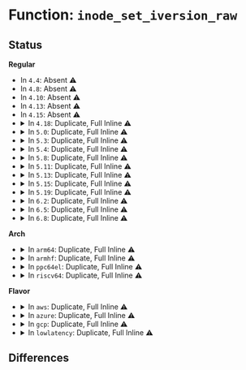 # Function: <code>inode_set_iversion_raw</code>

## Status
<b>Regular</b>
<ul>
<li>
In <code>4.4</code>: Absent ⚠️
</li>
<li>
In <code>4.8</code>: Absent ⚠️
</li>
<li>
In <code>4.10</code>: Absent ⚠️
</li>
<li>
In <code>4.13</code>: Absent ⚠️
</li>
<li>
In <code>4.15</code>: Absent ⚠️
</li>
<li>
<details>
<summary>In <code>4.18</code>: Duplicate, Full Inline ⚠️</summary>

**Collision:** Static Duplication

**Inline:** Full

**Transformation:** False

**Instances:**

```
In fs/ext4/inode.c (ffffffff81354ad0)
Location: include/linux/iversion.h:93
Inline: True
Inline callers:
  - fs/ext4/inode.c:ext4_iget
```
```
In fs/ext4/ioctl.c (ffffffff8135c43d)
Location: include/linux/iversion.h:93
Inline: True
Inline callers:
  - fs/ext4/ioctl.c:ext4_ioctl
```
```
In fs/ext4/super.c (ffffffff8137dfc2)
Location: include/linux/iversion.h:93
Inline: True
Inline callers:
  - fs/ext4/super.c:ext4_alloc_inode
```
```
In fs/ext4/xattr.c (ffffffff8138dfcd)
Location: include/linux/iversion.h:93
Inline: True
Inline callers:
  - fs/ext4/xattr.c:ext4_xattr_inode_lookup_create
  - fs/ext4/xattr.c:ext4_xattr_inode_update_ref
  - fs/ext4/xattr.c:ext4_xattr_inode_iget
```
```
In fs/fat/inode.c (ffffffff813aed32)
Location: include/linux/iversion.h:93
Inline: True
Inline callers:
  - fs/fat/inode.c:fat_fill_super
  - fs/fat/inode.c:fat_build_inode
```
</details>
</li>
<li>
<details>
<summary>In <code>5.0</code>: Duplicate, Full Inline ⚠️</summary>

**Collision:** Static Duplication

**Inline:** Full

**Transformation:** False

**Instances:**

```
In fs/ext4/inode.c (ffffffff8136ce22)
Location: include/linux/iversion.h:93
Inline: True
Inline callers:
  - fs/ext4/inode.c:__ext4_iget
```
```
In fs/ext4/ioctl.c (ffffffff813748aa)
Location: include/linux/iversion.h:93
Inline: True
Inline callers:
  - fs/ext4/ioctl.c:ext4_ioctl
```
```
In fs/ext4/super.c (ffffffff81396867)
Location: include/linux/iversion.h:93
Inline: True
Inline callers:
  - fs/ext4/super.c:ext4_alloc_inode
```
```
In fs/ext4/xattr.c (ffffffff813a6568)
Location: include/linux/iversion.h:93
Inline: True
Inline callers:
  - fs/ext4/xattr.c:ext4_xattr_inode_lookup_create
  - fs/ext4/xattr.c:ext4_xattr_inode_update_ref
  - fs/ext4/xattr.c:ext4_xattr_inode_iget
```
```
In fs/fat/inode.c (ffffffff813c7f11)
Location: include/linux/iversion.h:93
Inline: True
Inline callers:
  - fs/fat/inode.c:fat_fill_super
  - fs/fat/inode.c:fat_build_inode
```
</details>
</li>
<li>
<details>
<summary>In <code>5.3</code>: Duplicate, Full Inline ⚠️</summary>

**Collision:** Static Duplication

**Inline:** Full

**Transformation:** False

**Instances:**

```
In fs/ext4/inode.c (ffffffff813963cf)
Location: include/linux/iversion.h:93
Inline: True
Inline callers:
  - fs/ext4/inode.c:__ext4_iget
```
```
In fs/ext4/ioctl.c (ffffffff8139d386)
Location: include/linux/iversion.h:93
Inline: True
Inline callers:
  - fs/ext4/ioctl.c:swap_inode_boot_loader
```
```
In fs/ext4/super.c (ffffffff813c08b8)
Location: include/linux/iversion.h:93
Inline: True
Inline callers:
  - fs/ext4/super.c:ext4_alloc_inode
```
```
In fs/ext4/xattr.c (ffffffff813d0dc5)
Location: include/linux/iversion.h:93
Inline: True
Inline callers:
  - fs/ext4/xattr.c:ext4_xattr_inode_lookup_create
  - fs/ext4/xattr.c:ext4_xattr_inode_update_ref
  - fs/ext4/xattr.c:ext4_xattr_inode_iget
```
```
In fs/fat/inode.c (ffffffff813f2afa)
Location: include/linux/iversion.h:93
Inline: True
Inline callers:
  - fs/fat/inode.c:fat_fill_super
  - fs/fat/inode.c:fat_build_inode
```
</details>
</li>
<li>
<details>
<summary>In <code>5.4</code>: Duplicate, Full Inline ⚠️</summary>

**Collision:** Static Duplication

**Inline:** Full

**Transformation:** False

**Instances:**

```
In fs/ext4/inode.c (ffffffff813aedd1)
Location: include/linux/iversion.h:93
Inline: True
Inline callers:
  - fs/ext4/inode.c:__ext4_iget
```
```
In fs/ext4/ioctl.c (ffffffff813b5df6)
Location: include/linux/iversion.h:93
Inline: True
Inline callers:
  - fs/ext4/ioctl.c:swap_inode_boot_loader
```
```
In fs/ext4/super.c (ffffffff813d9c08)
Location: include/linux/iversion.h:93
Inline: True
Inline callers:
  - fs/ext4/super.c:ext4_alloc_inode
```
```
In fs/ext4/xattr.c (ffffffff813ea495)
Location: include/linux/iversion.h:93
Inline: True
Inline callers:
  - fs/ext4/xattr.c:ext4_xattr_inode_lookup_create
  - fs/ext4/xattr.c:ext4_xattr_inode_update_ref
  - fs/ext4/xattr.c:ext4_xattr_inode_iget
```
```
In fs/fat/inode.c (ffffffff8140cabb)
Location: include/linux/iversion.h:93
Inline: True
Inline callers:
  - fs/fat/inode.c:fat_fill_super
  - fs/fat/inode.c:fat_build_inode
```
</details>
</li>
<li>
<details>
<summary>In <code>5.8</code>: Duplicate, Full Inline ⚠️</summary>

**Collision:** Static Duplication

**Inline:** Full

**Transformation:** False

**Instances:**

```
In fs/ext4/inode.c (ffffffff813fae4f)
Location: include/linux/iversion.h:93
Inline: True
Inline callers:
  - fs/ext4/inode.c:__ext4_iget
```
```
In fs/ext4/ioctl.c (ffffffff814017f8)
Location: include/linux/iversion.h:93
Inline: True
Inline callers:
  - fs/ext4/ioctl.c:swap_inode_boot_loader
```
```
In fs/ext4/super.c (ffffffff81425f38)
Location: include/linux/iversion.h:93
Inline: True
Inline callers:
  - fs/ext4/super.c:ext4_alloc_inode
```
```
In fs/ext4/xattr.c (ffffffff814361a1)
Location: include/linux/iversion.h:93
Inline: True
Inline callers:
  - fs/ext4/xattr.c:ext4_xattr_inode_create
  - fs/ext4/xattr.c:ext4_xattr_inode_update_ref
  - fs/ext4/xattr.c:ext4_xattr_inode_iget
```
```
In fs/fat/inode.c (ffffffff8145aa20)
Location: include/linux/iversion.h:93
Inline: True
Inline callers:
  - fs/fat/inode.c:fat_fill_super
  - fs/fat/inode.c:fat_build_inode
```
</details>
</li>
<li>
<details>
<summary>In <code>5.11</code>: Duplicate, Full Inline ⚠️</summary>

**Collision:** Static Duplication

**Inline:** Full

**Transformation:** False

**Instances:**

```
In fs/ext4/inode.c (ffffffff8140d4d9)
Location: include/linux/iversion.h:93
Inline: True
Inline callers:
  - fs/ext4/inode.c:__ext4_iget
```
```
In fs/ext4/ioctl.c (ffffffff814141f3)
Location: include/linux/iversion.h:93
Inline: True
Inline callers:
  - fs/ext4/ioctl.c:swap_inode_boot_loader
```
```
In fs/ext4/super.c (ffffffff8143d6c4)
Location: include/linux/iversion.h:93
Inline: True
Inline callers:
  - fs/ext4/super.c:ext4_alloc_inode
```
```
In fs/ext4/xattr.c (ffffffff8144ebe1)
Location: include/linux/iversion.h:93
Inline: True
Inline callers:
  - fs/ext4/xattr.c:ext4_xattr_inode_create
  - fs/ext4/xattr.c:ext4_xattr_inode_update_ref
  - fs/ext4/xattr.c:ext4_xattr_inode_iget
```
```
In fs/fat/inode.c (ffffffff81476d70)
Location: include/linux/iversion.h:93
Inline: True
Inline callers:
  - fs/fat/inode.c:fat_fill_super
  - fs/fat/inode.c:fat_build_inode
```
</details>
</li>
<li>
<details>
<summary>In <code>5.13</code>: Duplicate, Full Inline ⚠️</summary>

**Collision:** Static Duplication

**Inline:** Full

**Transformation:** False

**Instances:**

```
In fs/ext4/inode.c (ffffffff81413749)
Location: include/linux/iversion.h:93
Inline: True
Inline callers:
  - fs/ext4/inode.c:__ext4_iget
```
```
In fs/ext4/ioctl.c (ffffffff8141a465)
Location: include/linux/iversion.h:93
Inline: True
Inline callers:
  - fs/ext4/ioctl.c:swap_inode_boot_loader
```
```
In fs/ext4/super.c (ffffffff81443504)
Location: include/linux/iversion.h:93
Inline: True
Inline callers:
  - fs/ext4/super.c:ext4_alloc_inode
```
```
In fs/ext4/xattr.c (ffffffff81455a3e)
Location: include/linux/iversion.h:93
Inline: True
Inline callers:
  - fs/ext4/xattr.c:ext4_xattr_inode_lookup_create
  - fs/ext4/xattr.c:ext4_xattr_inode_update_ref
  - fs/ext4/xattr.c:ext4_xattr_inode_iget
```
```
In fs/fat/inode.c (ffffffff8147c7e4)
Location: include/linux/iversion.h:93
Inline: True
Inline callers:
  - fs/fat/inode.c:fat_fill_super
  - fs/fat/inode.c:fat_build_inode
```
</details>
</li>
<li>
<details>
<summary>In <code>5.15</code>: Duplicate, Full Inline ⚠️</summary>

**Collision:** Static Duplication

**Inline:** Full

**Transformation:** False

**Instances:**

```
In fs/ext4/inode.c (ffffffff81466a8b)
Location: include/linux/iversion.h:93
Inline: True
Inline callers:
  - fs/ext4/inode.c:__ext4_iget
```
```
In fs/ext4/ioctl.c (ffffffff8146d658)
Location: include/linux/iversion.h:93
Inline: True
Inline callers:
  - fs/ext4/ioctl.c:swap_inode_boot_loader
```
```
In fs/ext4/super.c (ffffffff814971b4)
Location: include/linux/iversion.h:93
Inline: True
Inline callers:
  - fs/ext4/super.c:ext4_alloc_inode
```
```
In fs/ext4/xattr.c (ffffffff814a9a5e)
Location: include/linux/iversion.h:93
Inline: True
Inline callers:
  - fs/ext4/xattr.c:ext4_xattr_inode_lookup_create
  - fs/ext4/xattr.c:ext4_xattr_inode_update_ref
  - fs/ext4/xattr.c:ext4_xattr_inode_iget
```
```
In fs/fat/inode.c (ffffffff814d3ed9)
Location: include/linux/iversion.h:93
Inline: True
Inline callers:
  - fs/fat/inode.c:fat_fill_super
  - fs/fat/inode.c:fat_build_inode
```
</details>
</li>
<li>
<details>
<summary>In <code>5.19</code>: Duplicate, Full Inline ⚠️</summary>

**Collision:** Static Duplication

**Inline:** Full

**Transformation:** False

**Instances:**

```
In fs/ext4/inode.c (ffffffff814e662b)
Location: include/linux/iversion.h:93
Inline: True
Inline callers:
  - fs/ext4/inode.c:__ext4_iget
```
```
In fs/ext4/ioctl.c (ffffffff814edf26)
Location: include/linux/iversion.h:93
Inline: True
Inline callers:
  - fs/ext4/ioctl.c:swap_inode_boot_loader
```
```
In fs/ext4/super.c (ffffffff81521fdb)
Location: include/linux/iversion.h:93
Inline: True
Inline callers:
  - fs/ext4/super.c:ext4_alloc_inode
```
```
In fs/ext4/xattr.c (ffffffff81531dc0)
Location: include/linux/iversion.h:93
Inline: True
Inline callers:
  - fs/ext4/xattr.c:ext4_xattr_inode_lookup_create
  - fs/ext4/xattr.c:ext4_xattr_inode_update_ref
  - fs/ext4/xattr.c:ext4_xattr_inode_iget
```
```
In fs/fat/inode.c (ffffffff81561111)
Location: include/linux/iversion.h:93
Inline: True
Inline callers:
  - fs/fat/inode.c:fat_fill_super
  - fs/fat/inode.c:fat_build_inode
```
</details>
</li>
<li>
<details>
<summary>In <code>6.2</code>: Duplicate, Full Inline ⚠️</summary>

**Collision:** Static Duplication

**Inline:** Full

**Transformation:** False

**Instances:**

```
In fs/ext4/inode.c (ffffffff8157fdc8)
Location: include/linux/iversion.h:93
Inline: True
Inline callers:
  - fs/ext4/inode.c:__ext4_iget
```
```
In fs/ext4/ioctl.c (ffffffff81587e03)
Location: include/linux/iversion.h:93
Inline: True
Inline callers:
  - fs/ext4/ioctl.c:swap_inode_boot_loader
```
```
In fs/ext4/super.c (ffffffff815be9f0)
Location: include/linux/iversion.h:93
Inline: True
Inline callers:
  - fs/ext4/super.c:ext4_alloc_inode
```
```
In fs/ext4/xattr.c (ffffffff815ce861)
Location: include/linux/iversion.h:93
Inline: True
Inline callers:
  - fs/ext4/xattr.c:ext4_xattr_inode_create
  - fs/ext4/xattr.c:ext4_xattr_inode_update_ref
  - fs/ext4/xattr.c:ext4_xattr_inode_iget
```
```
In fs/fat/inode.c (ffffffff81603599)
Location: include/linux/iversion.h:93
Inline: True
Inline callers:
  - fs/fat/inode.c:fat_fill_super
  - fs/fat/inode.c:fat_build_inode
```
</details>
</li>
<li>
<details>
<summary>In <code>6.5</code>: Duplicate, Full Inline ⚠️</summary>

**Collision:** Static Duplication

**Inline:** Full

**Transformation:** False

**Instances:**

```
In fs/ext4/inode.c (ffffffff815b726a)
Location: include/linux/iversion.h:111
Inline: True
Inline callers:
  - fs/ext4/inode.c:__ext4_iget
```
```
In fs/ext4/ioctl.c (ffffffff815be683)
Location: include/linux/iversion.h:111
Inline: True
Inline callers:
  - fs/ext4/ioctl.c:swap_inode_boot_loader
```
```
In fs/ext4/super.c (ffffffff815f57ab)
Location: include/linux/iversion.h:111
Inline: True
Inline callers:
  - fs/ext4/super.c:ext4_alloc_inode
```
```
In fs/ext4/xattr.c (ffffffff81606131)
Location: include/linux/iversion.h:111
Inline: True
Inline callers:
  - fs/ext4/xattr.c:ext4_xattr_inode_create
  - fs/ext4/xattr.c:ext4_xattr_inode_update_ref
  - fs/ext4/xattr.c:ext4_xattr_inode_iget
```
```
In fs/fat/inode.c (ffffffff8163b4b9)
Location: include/linux/iversion.h:111
Inline: True
Inline callers:
  - fs/fat/inode.c:fat_fill_super
  - fs/fat/inode.c:fat_build_inode
```
</details>
</li>
<li>
<details>
<summary>In <code>6.8</code>: Duplicate, Full Inline ⚠️</summary>

**Collision:** Static Duplication

**Inline:** Full

**Transformation:** False

**Instances:**

```
In fs/ext4/inode.c (ffffffff815efffc)
Location: include/linux/iversion.h:111
Inline: True
Inline callers:
  - fs/ext4/inode.c:__ext4_iget
```
```
In fs/ext4/ioctl.c (ffffffff815f743c)
Location: include/linux/iversion.h:111
Inline: True
Inline callers:
  - fs/ext4/ioctl.c:swap_inode_boot_loader
```
```
In fs/ext4/super.c (ffffffff8162e0bb)
Location: include/linux/iversion.h:111
Inline: True
Inline callers:
  - fs/ext4/super.c:ext4_alloc_inode
```
```
In fs/ext4/xattr.c (ffffffff8163ee5c)
Location: include/linux/iversion.h:111
Inline: True
Inline callers:
  - fs/ext4/xattr.c:ext4_xattr_inode_create
  - fs/ext4/xattr.c:ext4_xattr_inode_update_ref
  - fs/ext4/xattr.c:ext4_xattr_inode_iget
```
```
In fs/fat/inode.c (ffffffff81674a18)
Location: include/linux/iversion.h:111
Inline: True
Inline callers:
  - fs/fat/inode.c:fat_fill_super
  - fs/fat/inode.c:fat_build_inode
```
</details>
</li>
</ul>
<b>Arch</b>
<ul>
<li>
<details>
<summary>In <code>arm64</code>: Duplicate, Full Inline ⚠️</summary>

**Collision:** Static Duplication

**Inline:** Full

**Transformation:** False

**Instances:**

```
In fs/ext4/inode.c (ffff8000104837c8)
Location: include/linux/iversion.h:93
Inline: True
Inline callers:
  - fs/ext4/inode.c:__ext4_iget
```
```
In fs/ext4/ioctl.c (ffff80001048a7d4)
Location: include/linux/iversion.h:93
Inline: True
Inline callers:
  - fs/ext4/ioctl.c:swap_inode_boot_loader
```
```
In fs/ext4/super.c (ffff8000104ad17c)
Location: include/linux/iversion.h:93
Inline: True
Inline callers:
  - fs/ext4/super.c:ext4_alloc_inode
```
```
In fs/ext4/xattr.c (ffff8000104c2a2c)
Location: include/linux/iversion.h:93
Inline: True
Inline callers:
  - fs/ext4/xattr.c:ext4_xattr_inode_lookup_create
  - fs/ext4/xattr.c:ext4_xattr_inode_update_ref
  - fs/ext4/xattr.c:ext4_xattr_inode_iget
```
```
In fs/fat/inode.c (ffff8000104ed71c)
Location: include/linux/iversion.h:93
Inline: True
Inline callers:
  - fs/fat/inode.c:fat_fill_super
  - fs/fat/inode.c:fat_build_inode
```
</details>
</li>
<li>
<details>
<summary>In <code>armhf</code>: Duplicate, Full Inline ⚠️</summary>

**Collision:** Static Duplication

**Inline:** Full

**Transformation:** False

**Instances:**

```
In fs/ext4/inode.c (c0644c8c)
Location: include/linux/iversion.h:93
Inline: True
Inline callers:
  - fs/ext4/inode.c:__ext4_iget
  - fs/ext4/inode.c:__ext4_iget
```
```
In fs/ext4/ioctl.c (c064ca54)
Location: include/linux/iversion.h:93
Inline: True
Inline callers:
  - fs/ext4/ioctl.c:swap_inode_boot_loader
```
```
In fs/ext4/super.c (c0675f44)
Location: include/linux/iversion.h:93
Inline: True
Inline callers:
  - fs/ext4/super.c:ext4_alloc_inode
```
```
In fs/ext4/xattr.c (c0687660)
Location: include/linux/iversion.h:93
Inline: True
Inline callers:
  - fs/ext4/xattr.c:ext4_xattr_inode_lookup_create
  - fs/ext4/xattr.c:ext4_xattr_inode_update_ref
  - fs/ext4/xattr.c:ext4_xattr_inode_iget
```
```
In fs/fat/inode.c (c06ab474)
Location: include/linux/iversion.h:93
Inline: True
Inline callers:
  - fs/fat/inode.c:fat_fill_super
  - fs/fat/inode.c:fat_build_inode
```
</details>
</li>
<li>
<details>
<summary>In <code>ppc64el</code>: Duplicate, Full Inline ⚠️</summary>

**Collision:** Static Duplication

**Inline:** Full

**Transformation:** False

**Instances:**

```
In fs/ext4/inode.c (c0000000005a883c)
Location: include/linux/iversion.h:93
Inline: True
Inline callers:
  - fs/ext4/inode.c:__ext4_iget
```
```
In fs/ext4/ioctl.c (c0000000005b1bd0)
Location: include/linux/iversion.h:93
Inline: True
Inline callers:
  - fs/ext4/ioctl.c:swap_inode_boot_loader
```
```
In fs/ext4/super.c (c0000000005e5dac)
Location: include/linux/iversion.h:93
Inline: True
Inline callers:
  - fs/ext4/super.c:ext4_alloc_inode
```
```
In fs/ext4/xattr.c (c0000000005fa9c0)
Location: include/linux/iversion.h:93
Inline: True
Inline callers:
  - fs/ext4/xattr.c:ext4_xattr_inode_lookup_create
  - fs/ext4/xattr.c:ext4_xattr_inode_update_ref
  - fs/ext4/xattr.c:ext4_xattr_inode_iget
```
```
In fs/fat/inode.c (c00000000062c548)
Location: include/linux/iversion.h:93
Inline: True
Inline callers:
  - fs/fat/inode.c:fat_fill_super
  - fs/fat/inode.c:fat_build_inode
```
</details>
</li>
<li>
<details>
<summary>In <code>riscv64</code>: Duplicate, Full Inline ⚠️</summary>

**Collision:** Static Duplication

**Inline:** Full

**Transformation:** False

**Instances:**

```
In fs/ext4/inode.c (ffffffe00030beb0)
Location: include/linux/iversion.h:93
Inline: True
Inline callers:
  - fs/ext4/inode.c:__ext4_iget
```
```
In fs/ext4/ioctl.c (ffffffe000311cb2)
Location: include/linux/iversion.h:93
Inline: True
Inline callers:
  - fs/ext4/ioctl.c:swap_inode_boot_loader
```
```
In fs/ext4/super.c (ffffffe0003306e6)
Location: include/linux/iversion.h:93
Inline: True
Inline callers:
  - fs/ext4/super.c:ext4_alloc_inode
```
```
In fs/ext4/xattr.c (ffffffe00033e234)
Location: include/linux/iversion.h:93
Inline: True
Inline callers:
  - fs/ext4/xattr.c:ext4_xattr_inode_lookup_create
  - fs/ext4/xattr.c:ext4_xattr_inode_update_ref
  - fs/ext4/xattr.c:ext4_xattr_inode_iget
```
```
In fs/fat/inode.c (ffffffe00035dcca)
Location: include/linux/iversion.h:93
Inline: True
Inline callers:
  - fs/fat/inode.c:fat_fill_super
  - fs/fat/inode.c:fat_build_inode
```
</details>
</li>
</ul>
<b>Flavor</b>
<ul>
<li>
<details>
<summary>In <code>aws</code>: Duplicate, Full Inline ⚠️</summary>

**Collision:** Static Duplication

**Inline:** Full

**Transformation:** False

**Instances:**

```
In fs/ext4/inode.c (ffffffff813a73b1)
Location: include/linux/iversion.h:93
Inline: True
Inline callers:
  - fs/ext4/inode.c:__ext4_iget
```
```
In fs/ext4/ioctl.c (ffffffff813ae3d6)
Location: include/linux/iversion.h:93
Inline: True
Inline callers:
  - fs/ext4/ioctl.c:swap_inode_boot_loader
```
```
In fs/ext4/super.c (ffffffff813d21e8)
Location: include/linux/iversion.h:93
Inline: True
Inline callers:
  - fs/ext4/super.c:ext4_alloc_inode
```
```
In fs/ext4/xattr.c (ffffffff813e2a75)
Location: include/linux/iversion.h:93
Inline: True
Inline callers:
  - fs/ext4/xattr.c:ext4_xattr_inode_lookup_create
  - fs/ext4/xattr.c:ext4_xattr_inode_update_ref
  - fs/ext4/xattr.c:ext4_xattr_inode_iget
```
```
In fs/fat/inode.c (ffffffff8140509b)
Location: include/linux/iversion.h:93
Inline: True
Inline callers:
  - fs/fat/inode.c:fat_fill_super
  - fs/fat/inode.c:fat_build_inode
```
</details>
</li>
<li>
<details>
<summary>In <code>azure</code>: Duplicate, Full Inline ⚠️</summary>

**Collision:** Static Duplication

**Inline:** Full

**Transformation:** False

**Instances:**

```
In fs/ext4/inode.c (ffffffff81397e41)
Location: include/linux/iversion.h:93
Inline: True
Inline callers:
  - fs/ext4/inode.c:__ext4_iget
```
```
In fs/ext4/ioctl.c (ffffffff8139ee66)
Location: include/linux/iversion.h:93
Inline: True
Inline callers:
  - fs/ext4/ioctl.c:swap_inode_boot_loader
```
```
In fs/ext4/super.c (ffffffff813c2c68)
Location: include/linux/iversion.h:93
Inline: True
Inline callers:
  - fs/ext4/super.c:ext4_alloc_inode
```
```
In fs/ext4/xattr.c (ffffffff813d34f5)
Location: include/linux/iversion.h:93
Inline: True
Inline callers:
  - fs/ext4/xattr.c:ext4_xattr_inode_lookup_create
  - fs/ext4/xattr.c:ext4_xattr_inode_update_ref
  - fs/ext4/xattr.c:ext4_xattr_inode_iget
```
```
In fs/fat/inode.c (ffffffff813f5b1b)
Location: include/linux/iversion.h:93
Inline: True
Inline callers:
  - fs/fat/inode.c:fat_fill_super
  - fs/fat/inode.c:fat_build_inode
```
</details>
</li>
<li>
<details>
<summary>In <code>gcp</code>: Duplicate, Full Inline ⚠️</summary>

**Collision:** Static Duplication

**Inline:** Full

**Transformation:** False

**Instances:**

```
In fs/ext4/inode.c (ffffffff813a4c11)
Location: include/linux/iversion.h:93
Inline: True
Inline callers:
  - fs/ext4/inode.c:__ext4_iget
```
```
In fs/ext4/ioctl.c (ffffffff813abc36)
Location: include/linux/iversion.h:93
Inline: True
Inline callers:
  - fs/ext4/ioctl.c:swap_inode_boot_loader
```
```
In fs/ext4/super.c (ffffffff813cf678)
Location: include/linux/iversion.h:93
Inline: True
Inline callers:
  - fs/ext4/super.c:ext4_alloc_inode
```
```
In fs/ext4/xattr.c (ffffffff813dfdf5)
Location: include/linux/iversion.h:93
Inline: True
Inline callers:
  - fs/ext4/xattr.c:ext4_xattr_inode_lookup_create
  - fs/ext4/xattr.c:ext4_xattr_inode_update_ref
  - fs/ext4/xattr.c:ext4_xattr_inode_iget
```
```
In fs/fat/inode.c (ffffffff8140241b)
Location: include/linux/iversion.h:93
Inline: True
Inline callers:
  - fs/fat/inode.c:fat_fill_super
  - fs/fat/inode.c:fat_build_inode
```
</details>
</li>
<li>
<details>
<summary>In <code>lowlatency</code>: Duplicate, Full Inline ⚠️</summary>

**Collision:** Static Duplication

**Inline:** Full

**Transformation:** False

**Instances:**

```
In fs/ext4/inode.c (ffffffff813b9326)
Location: include/linux/iversion.h:93
Inline: True
Inline callers:
  - fs/ext4/inode.c:__ext4_iget
```
```
In fs/ext4/ioctl.c (ffffffff813c05d6)
Location: include/linux/iversion.h:93
Inline: True
Inline callers:
  - fs/ext4/ioctl.c:swap_inode_boot_loader
```
```
In fs/ext4/super.c (ffffffff813e4c78)
Location: include/linux/iversion.h:93
Inline: True
Inline callers:
  - fs/ext4/super.c:ext4_alloc_inode
```
```
In fs/ext4/xattr.c (ffffffff813f5215)
Location: include/linux/iversion.h:93
Inline: True
Inline callers:
  - fs/ext4/xattr.c:ext4_xattr_inode_lookup_create
  - fs/ext4/xattr.c:ext4_xattr_inode_update_ref
  - fs/ext4/xattr.c:ext4_xattr_inode_iget
```
```
In fs/fat/inode.c (ffffffff814183eb)
Location: include/linux/iversion.h:93
Inline: True
Inline callers:
  - fs/fat/inode.c:fat_fill_super
  - fs/fat/inode.c:fat_build_inode
```
</details>
</li>
</ul>

## Differences
